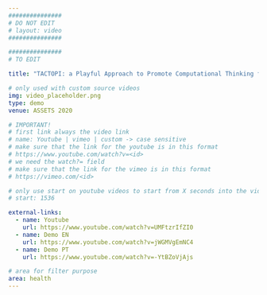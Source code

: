 ```yaml
---
###############
# DO NOT EDIT
# layout: video
###############

###############
# TO EDIT

title: "TACTOPI: a Playful Approach to Promote Computational Thinking for Visually Impaired Children"

# only used with custom source videos
img: video_placeholder.png
type: demo
venue: ASSETS 2020

# IMPORTANT!
# first link always the video link
# name: Youtube | vimeo | custom -> case sensitive
# make sure that the link for the youtube is in this format
# https://www.youtube.com/watch?v=<id>
# we need the watch?= field
# make sure that the link for the vimeo is in this format
# https://vimeo.com/<id>

# only use start on youtube videos to start from X seconds into the video
# start: 1536

external-links:
  - name: Youtube
    url: https://www.youtube.com/watch?v=UMFtzrIfZI0
  - name: Demo EN
    url: https://www.youtube.com/watch?v=jWGMVgEmNC4
  - name: Demo PT
    url: https://www.youtube.com/watch?v=-YtBZoVjAjs

# area for filter purpose
area: health
---
```


